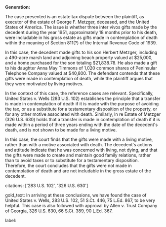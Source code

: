 **Generation:**

 <answer>

The case presented is an estate tax dispute between the plaintiff, as executor of the estate of George F. Metzger, deceased, and the United States of America. The issue is whether three inter vivos gifts made by the decedent during the year 1951, approximately 18 months prior to his death, were includable in his gross estate as gifts made in contemplation of death within the meaning of Section 811(?) of the Internal Revenue Code of 1939.

In this case, the decedent made gifts to his son Herbert Metzger, including a 490-acre marsh land and adjoining beach property valued at $25,000, and a home purchased for the son totaling $21,838.78. He also made a gift to his daughter Anna May Timmons of 1,020 common shares of Peninsular Telephone Company valued at $40,800. The defendant contends that these gifts were made in contemplation of death, while the plaintiff argues that they were motivated by living motives.

In the context of this case, the reference cases are relevant. Specifically, United States v. Wells (283 U.S. 102) establishes the principle that a transfer is made in contemplation of death if it is made with the purpose of avoiding the tax, or as a substitute for a testamentary disposition of the property, or for any other motive associated with death. Similarly, In re Estate of Metzger (326 U.S. 630) holds that a transfer is made in contemplation of death if it is made within a period of three years ending with the date of the decedent's death, and is not shown to be made for a living motive.

In this case, the court finds that the gifts were made with a living motive, rather than with a motive associated with death. The decedent's actions and attitude indicate that he was concerned with living, not dying, and that the gifts were made to create and maintain good family relations, rather than to avoid taxes or to substitute for a testamentary disposition. Therefore, the court concludes that the gifts were not made in contemplation of death and are not includable in the gross estate of the decedent. <answer>

citations: ['283 U.S. 102', '326 U.S. 630']

gold_text: In arriving at these conclusions, we have found the case of United States v. Wells, 283 U.S. 102, 51 S.Ct. 446, 75 L.Ed. 867, to be very helpful. This case is also followed with approval by Allen v. Trust Company of Georgia, 326 U.S. 630, 66 S.Ct. 389, 90 L.Ed. 367.

label: 